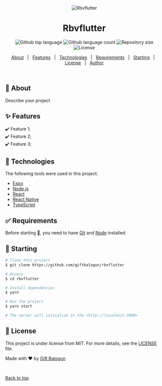 <div align="center" id="top"> 
  <img src="./.github/app.gif" alt="Rbvflutter" />

</div>

<h1 align="center">Rbvflutter</h1>

<p align="center">
  <img alt="Github top language" src="https://img.shields.io/github/languages/top/giftbalogun/rbvflutter?color=56BEB8">

  <img alt="Github language count" src="https://img.shields.io/github/languages/count/giftbalogun/rbvflutter?color=56BEB8">

  <img alt="Repository size" src="https://img.shields.io/github/repo-size/giftbalogun/rbvflutter?color=56BEB8">

  <img alt="License" src="https://img.shields.io/github/license/giftbalogun/rbvflutter?color=56BEB8">

  <!-- <img alt="Github issues" src="https://img.shields.io/github/issues/giftbalogun/rbvflutter?color=56BEB8" /> -->

  <!-- <img alt="Github forks" src="https://img.shields.io/github/forks/giftbalogun/rbvflutter?color=56BEB8" /> -->

  <!-- <img alt="Github stars" src="https://img.shields.io/github/stars/giftbalogun/rbvflutter?color=56BEB8" /> -->
</p>

<!-- Status -->

<!-- <h4 align="center"> 
	🚧  Rbvflutter 🚀 Under construction...  🚧
</h4> 

<hr> -->

<p align="center">
  <a href="#dart-about">About</a> &#xa0; | &#xa0; 
  <a href="#sparkles-features">Features</a> &#xa0; | &#xa0;
  <a href="#rocket-technologies">Technologies</a> &#xa0; | &#xa0;
  <a href="#white_check_mark-requirements">Requirements</a> &#xa0; | &#xa0;
  <a href="#checkered_flag-starting">Starting</a> &#xa0; | &#xa0;
  <a href="#memo-license">License</a> &#xa0; | &#xa0;
  <a href="https://github.com/giftbalogun" target="_blank">Author</a>
</p>

<br>

## :dart: About ##

Describe your project

## :sparkles: Features ##

:heavy_check_mark: Feature 1;\
:heavy_check_mark: Feature 2;\
:heavy_check_mark: Feature 3;

## :rocket: Technologies ##

The following tools were used in this project:

- [Expo](https://expo.io/)
- [Node.js](https://nodejs.org/en/)
- [React](https://pt-br.reactjs.org/)
- [React Native](https://reactnative.dev/)
- [TypeScript](https://www.typescriptlang.org/)

## :white_check_mark: Requirements ##

Before starting :checkered_flag:, you need to have [Git](https://git-scm.com) and [Node](https://nodejs.org/en/) installed.

## :checkered_flag: Starting ##

```bash
# Clone this project
$ git clone https://github.com/giftbalogun/rbvflutter

# Access
$ cd rbvflutter

# Install dependencies
$ yarn

# Run the project
$ yarn start

# The server will initialize in the <http://localhost:3000>
```

## :memo: License ##

This project is under license from MIT. For more details, see the [LICENSE](LICENSE.md) file.


Made with :heart: by <a href="https://github.com/giftbalogun" target="_blank">Gift Balogun</a>

&#xa0;

<a href="#top">Back to top</a>
